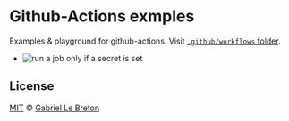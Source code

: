 # Github-Actions exmples

Examples & playground for github-actions. Visit [`.github/workflows` folder](.github/workflows).

* ![run a job only if a secret is set](https://github.com/GabLeRoux/github-actions-examples/workflows/run%20a%20job%20only%20if%20a%20secret%20is%20set/badge.svg)

## License

[MIT](LICENSE.md) © [Gabriel Le Breton](https://gableroux.com)
